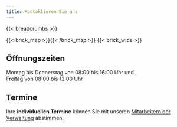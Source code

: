 ```yaml
---
title: Kontaktieren Sie uns
---
```

{{< breadcrumbs >}}

{{< brick_map >}}{{< /brick_map >}}
{{< brick_wide >}}


## Öffnungszeiten

Montag bis Donnerstag von 08:00 bis 16:00 Uhr und\
Freitag von 08:00 bis 12:00 Uhr

## Termine

Ihre **individuellen Termine** können Sie mit unseren [Mitarbeitern der Verwaltung](/team/) abstimmen.
<!-- {{< /brick_wide >}} -->
